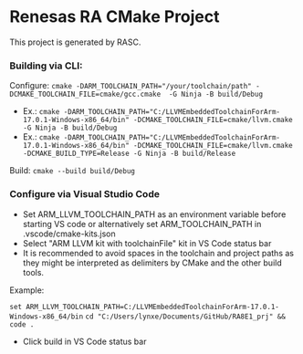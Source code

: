 # Renesas RA CMake Project

This project is generated by RASC.

###  Building via CLI:
Configure: ```cmake -DARM_TOOLCHAIN_PATH="/your/toolchain/path" -DCMAKE_TOOLCHAIN_FILE=cmake/gcc.cmake  -G Ninja -B build/Debug```

- Ex.: ```cmake -DARM_TOOLCHAIN_PATH="C:/LLVMEmbeddedToolchainForArm-17.0.1-Windows-x86_64/bin" -DCMAKE_TOOLCHAIN_FILE=cmake/llvm.cmake  -G Ninja -B build/Debug```
- Ex.: ```cmake -DARM_TOOLCHAIN_PATH="C:/LLVMEmbeddedToolchainForArm-17.0.1-Windows-x86_64/bin" -DCMAKE_TOOLCHAIN_FILE=cmake/llvm.cmake  -DCMAKE_BUILD_TYPE=Release -G Ninja -B build/Release```

Build: ```cmake --build build/Debug```


### Configure via Visual Studio Code
- Set ARM_LLVM_TOOLCHAIN_PATH as an environment variable before starting VS code or alternatively set ARM_TOOLCHAIN_PATH in .vscode/cmake-kits.json
- Select "ARM LLVM kit with toolchainFile" kit in VS Code status bar
- It is recommended to avoid spaces in the toolchain and project paths as they might be interpreted as delimiters by CMake and the other build tools.

Example:

```set ARM_LLVM_TOOLCHAIN_PATH=C:/LLVMEmbeddedToolchainForArm-17.0.1-Windows-x86_64/bin```
```cd "C:/Users/lynxe/Documents/GitHub/RA8E1_prj" && code .```

- Click build in VS Code status bar
